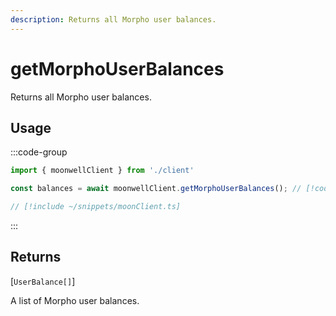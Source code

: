 ```yaml
---
description: Returns all Morpho user balances.
---
```


# getMorphoUserBalances

Returns all Morpho user balances.

## Usage

:::code-group

```ts twoslash [example.ts]
import { moonwellClient } from './client'

const balances = await moonwellClient.getMorphoUserBalances(); // [!code focus]
```

```ts twoslash [client.ts] filename="client.ts"
// [!include ~/snippets/moonClient.ts]
```

:::

## Returns

[`UserBalance[]`]<!-- /docs/glossary/types#morpho-user-balance -->

A list of Morpho user balances.

<!-- ## Parameters

### includeLiquidStakingRewards

- **Type:** `boolean`

Whether to include liquid staking rewards in the response.

```ts twoslash
// [!include ~/snippets/moonClient.ts]
// ---cut---
const markets = await moonwellClient.getMarkets({
  includeLiquidStakingRewards: true // [!code focus]
})
``` -->